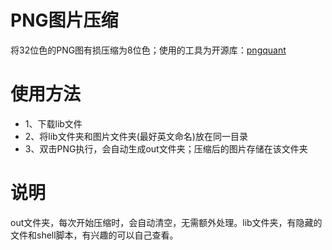 # PNG图片压缩
将32位色的PNG图有损压缩为8位色；使用的工具为开源库：[pngquant](https://github.com/pornel/pngquant)

使用方法
====================
* 1、下载lib文件
* 2、将lib文件夹和图片文件夹(最好英文命名)放在同一目录
* 3、双击PNG执行，会自动生成out文件夹；压缩后的图片存储在该文件夹

说明
====================
out文件夹，每次开始压缩时，会自动清空，无需额外处理。lib文件夹，有隐藏的文件和shell脚本，有兴趣的可以自己查看。
